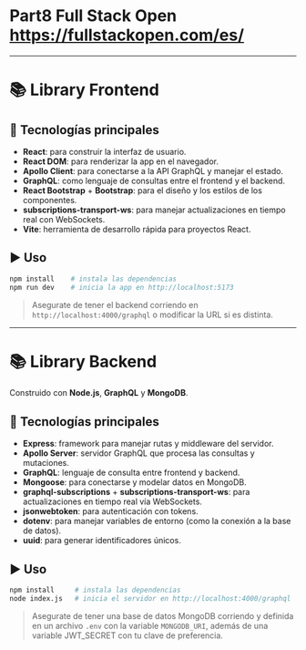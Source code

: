 # Part8 Full Stack Open https://fullstackopen.com/es/

---

# 📚 Library Frontend

## 🚀 Tecnologías principales

* **React**: para construir la interfaz de usuario.
* **React DOM**: para renderizar la app en el navegador.
* **Apollo Client**: para conectarse a la API GraphQL y manejar el estado.
* **GraphQL**: como lenguaje de consultas entre el frontend y el backend.
* **React Bootstrap** + **Bootstrap**: para el diseño y los estilos de los componentes.
* **subscriptions-transport-ws**: para manejar actualizaciones en tiempo real con WebSockets.
* **Vite**: herramienta de desarrollo rápida para proyectos React.

## ▶️ Uso

```bash
npm install    # instala las dependencias
npm run dev    # inicia la app en http://localhost:5173
```

> Asegurate de tener el backend corriendo en `http://localhost:4000/graphql` o modificar la URL si es distinta.

---
# 📚 Library Backend

Construido con **Node.js**, **GraphQL** y **MongoDB**.

## 🚀 Tecnologías principales

* **Express**: framework para manejar rutas y middleware del servidor.
* **Apollo Server**: servidor GraphQL que procesa las consultas y mutaciones.
* **GraphQL**: lenguaje de consulta entre frontend y backend.
* **Mongoose**: para conectarse y modelar datos en MongoDB.
* **graphql-subscriptions** + **subscriptions-transport-ws**: para actualizaciones en tiempo real vía WebSockets.
* **jsonwebtoken**: para autenticación con tokens.
* **dotenv**: para manejar variables de entorno (como la conexión a la base de datos).
* **uuid**: para generar identificadores únicos.

## ▶️ Uso

```bash
npm install     # instala las dependencias
node index.js   # inicia el servidor en http://localhost:4000/graphql
```

> Asegurate de tener una base de datos MongoDB corriendo y definida en un archivo `.env` con la variable `MONGODB_URI`, además de una variable JWT_SECRET con tu clave de preferencia.
